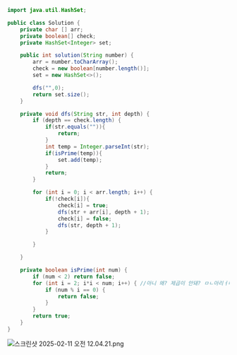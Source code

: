 ```java
import java.util.HashSet;

public class Solution {
    private char [] arr;
    private boolean[] check;
    private HashSet<Integer> set;

    public int solution(String number) {
        arr = number.toCharArray();
        check = new boolean[number.length()];
        set = new HashSet<>();

        dfs("",0);
        return set.size();
    }

    private void dfs(String str, int depth) {
        if (depth == check.length) {
            if(str.equals("")){
                return;
            }
            int temp = Integer.parseInt(str);
            if(isPrime(temp)){
                set.add(temp);
            }
            return;
        }

        for (int i = 0; i < arr.length; i++) {
            if(!check[i]){
                check[i] = true;
                dfs(str + arr[i], depth + 1);
                check[i] = false;
                dfs(str, depth + 1);
            }

        }

    }

    private boolean isPrime(int num) {
        if (num < 2) return false;
        for (int i = 2; i*i < num; i++) { //아니 왜? 제곱이 안돼? ㅁㄴ아리ㅓ니ㅏㅇ러ㅏㅣㄴㅁ어린ㅁㅇㄹ
            if (num % i == 0) {
                return false;
            }
        }
        return true;
    }
}

```
![스크린샷 2025-02-11 오전 12.04.21.png](../../../../../../../../var/folders/hg/dxnk921s5vj2d_rnt6v67_4h0000gn/T/TemporaryItems/NSIRD_screencaptureui_nsy7jL/%EC%8A%A4%ED%81%AC%EB%A6%B0%EC%83%B7%202025-02-11%20%EC%98%A4%EC%A0%84%2012.04.21.png)
